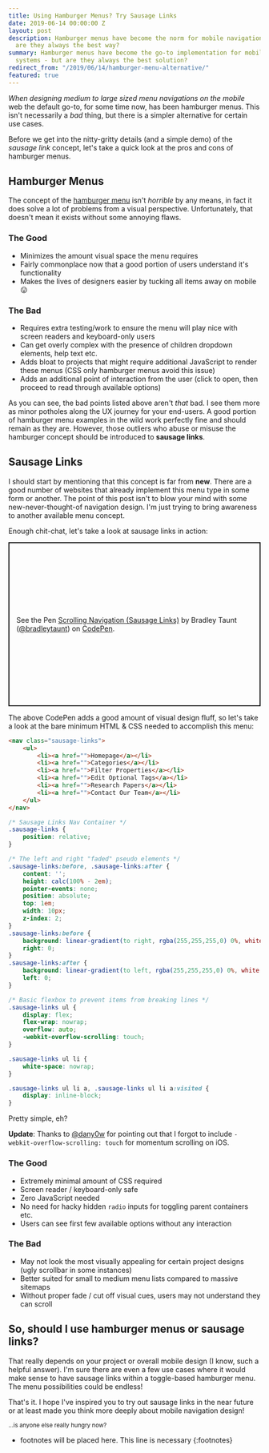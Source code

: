 ```yaml
---
title: Using Hamburger Menus? Try Sausage Links
date: 2019-06-14 00:00:00 Z
layout: post
description: Hamburger menus have become the norm for mobile navigation systems but
  are they always the best way?
summary: Hamburger menus have become the go-to implementation for mobile navigation
  systems - but are they always the best solution?
redirect_from: "/2019/06/14/hamburger-menu-alternative/"
featured: true
---
```


*When designing medium to large sized menu navigations on the mobile* web the default go-to, for some time now, has been hamburger menus. This isn't necessarily a <i>bad</i> thing, but there is a simpler alternative for certain use cases.

Before we get into the nitty-gritty details (and a simple demo) of the *sausage link* concept, let's take a quick look at the pros and cons of hamburger menus.

## Hamburger Menus

The concept of the [hamburger menu](https://codepen.io/search/pens?q=hamburger%20menu&page=1&order=popularity&depth=everything) isn't *horrible* by any means, in fact it does solve a lot of problems from a visual perspective. Unfortunately, that doesn't mean it exists without some annoying flaws.

### The Good

- Minimizes the amount visual space the menu requires
- Fairly commonplace now that a good portion of users understand it's functionality
- Makes the lives of designers easier by tucking all items away on mobile 😛

### The Bad

- Requires extra testing/work to ensure the menu will play nice with screen readers and keyboard-only users
- Can get overly complex with the presence of children dropdown elements, help text etc.
- Adds bloat to projects that might require additional JavaScript to render these menus (CSS only hamburger menus avoid this issue)
- Adds an additional point of interaction from the user (click to open, then proceed to read through available options)

As you can see, the bad points listed above aren't *that* bad. I see them more as minor potholes along the UX journey for your end-users. A good portion of hamburger menu examples in the wild work perfectly fine and should remain as they are. However, those outliers who abuse or misuse the hamburger concept should be introduced to **sausage links**.

## Sausage Links

I should start by mentioning that this concept is far from **new**. There are a good number of websites that already implement this menu type in some form or another. The point of this post isn't to blow your mind with some new-never-thought-of navigation design. I'm just trying to bring awareness to another available menu concept.

Enough chit-chat, let's take a look at sausage links in action:

<p class="codepen" data-height="328" data-theme-id="0" data-default-tab="result" data-user="bradleytaunt" data-slug-hash="QXjjbE" style="height: 328px; box-sizing: border-box; display: flex; align-items: center; justify-content: center; border: 2px solid; margin: 1em 0; padding: 1em;" data-pen-title="Scrolling Navigation (Sausage Links)">
  <span>See the Pen <a href="https://codepen.io/bradleytaunt/pen/QXjjbE/">
  Scrolling Navigation (Sausage Links)</a> by Bradley Taunt (<a href="https://codepen.io/bradleytaunt">@bradleytaunt</a>)
  on <a href="https://codepen.io">CodePen</a>.</span>
</p>
<script async src="https://static.codepen.io/assets/embed/ei.js"></script>

The above CodePen adds a good amount of visual design fluff, so let's take a look at the bare minimum HTML &amp; CSS needed to accomplish this menu:

```html
<nav class="sausage-links">
    <ul>
        <li><a href="">Homepage</a></li>
        <li><a href="">Categories</a></li>
        <li><a href="">Filter Properties</a></li>
        <li><a href="">Edit Optional Tags</a></li>
        <li><a href="">Research Papers</a></li>
        <li><a href="">Contact Our Team</a></li>
    </ul>
</nav>
```

```css
/* Sausage Links Nav Container */
.sausage-links {
    position: relative;
}

/* The left and right "faded" pseudo elements */
.sausage-links:before, .sausage-links:after {
    content: '';
    height: calc(100% - 2em);
    pointer-events: none;
    position: absolute;
    top: 1em;
    width: 10px;
    z-index: 2;
}
.sausage-links:before {
    background: linear-gradient(to right, rgba(255,255,255,0) 0%, white 100%);
    right: 0;
}
.sausage-links:after {
    background: linear-gradient(to left, rgba(255,255,255,0) 0%, white 100%);
    left: 0;
}

/* Basic flexbox to prevent items from breaking lines */
.sausage-links ul {
    display: flex;
    flex-wrap: nowrap;
    overflow: auto;
    -webkit-overflow-scrolling: touch;
}

.sausage-links ul li {
    white-space: nowrap;
}

.sausage-links ul li a, .sausage-links ul li a:visited {
    display: inline-block;
}
```

Pretty simple, eh?

**Update**: Thanks to [@dany0w](https://twitter.com/dany0w) for pointing out that I forgot to include `-webkit-overflow-scrolling: touch` for momentum scrolling on iOS.

### The Good

- Extremely minimal amount of CSS required
- Screen reader / keyboard-only safe
- Zero JavaScript needed
- No need for hacky hidden `radio` inputs for toggling parent containers etc.
- Users can see first few available options without any interaction

### The Bad

- May not look the most visually appealing for certain project designs (ugly scrollbar in some instances)
- Better suited for small to medium menu lists compared to massive sitemaps
- Without proper fade / cut off visual cues, users may not understand they can scroll

## So, should I use hamburger menus or sausage links?

That really depends on your project or overall mobile design (I know, such a helpful answer). I'm sure there are even a few use cases where it would make sense to have sausage links within a toggle-based hamburger menu. The menu possibilities could be endless!

That's it. I hope I've inspired you to try out sausage links in the near future or at least made you think more deeply about mobile navigation design!

<small>...is anyone else really hungry now?</small>

* footnotes will be placed here. This line is necessary
{:footnotes}
